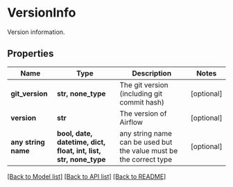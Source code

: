 # VersionInfo

Version information.

## Properties
Name | Type | Description | Notes
------------ | ------------- | ------------- | -------------
**git_version** | **str, none_type** | The git version (including git commit hash) | [optional] 
**version** | **str** | The version of Airflow | [optional] 
**any string name** | **bool, date, datetime, dict, float, int, list, str, none_type** | any string name can be used but the value must be the correct type | [optional]

[[Back to Model list]](../README.md#documentation-for-models) [[Back to API list]](../README.md#documentation-for-api-endpoints) [[Back to README]](../README.md)


